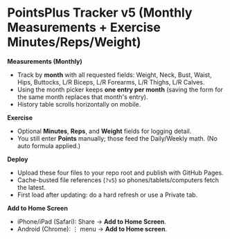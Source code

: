 # PointsPlus Tracker v5 (Monthly Measurements + Exercise Minutes/Reps/Weight)

**Measurements (Monthly)**
- Track by **month** with all requested fields: Weight, Neck, Bust, Waist, Hips, Buttocks, L/R Biceps, L/R Forearms, L/R Thighs, L/R Calves.
- Using the month picker keeps **one entry per month** (saving the form for the same month replaces that month's entry).
- History table scrolls horizontally on mobile.

**Exercise**
- Optional **Minutes**, **Reps**, and **Weight** fields for logging detail.
- You still enter **Points** manually; those feed the Daily/Weekly math. (No auto formula applied.)

**Deploy**
- Upload these four files to your repo root and publish with GitHub Pages.
- Cache-busted file references (`?v5`) so phones/tablets/computers fetch the latest.
- First load after updating: do a hard refresh or use a Private tab.

**Add to Home Screen**
- iPhone/iPad (Safari): Share → **Add to Home Screen**.
- Android (Chrome): ⋮ menu → **Add to Home screen**.
